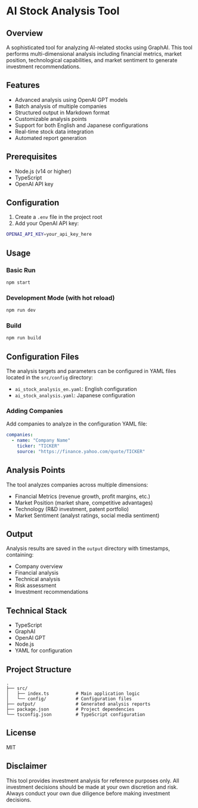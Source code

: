 # AI Stock Analysis Tool

## Overview

A sophisticated tool for analyzing AI-related stocks using GraphAI. This tool performs multi-dimensional analysis including financial metrics, market position, technological capabilities, and market sentiment to generate investment recommendations.

## Features

- Advanced analysis using OpenAI GPT models
- Batch analysis of multiple companies
- Structured output in Markdown format
- Customizable analysis points
- Support for both English and Japanese configurations
- Real-time stock data integration
- Automated report generation

## Prerequisites

- Node.js (v14 or higher)
- TypeScript
- OpenAI API key

## Configuration

1. Create a `.env` file in the project root
2. Add your OpenAI API key:

```bash
OPENAI_API_KEY=your_api_key_here
```

## Usage

### Basic Run

```bash
npm start
```

### Development Mode (with hot reload)

```bash
npm run dev
```

### Build

```bash
npm run build
```

## Configuration Files

The analysis targets and parameters can be configured in YAML files located in the `src/config` directory:

- `ai_stock_analysis_en.yaml`: English configuration
- `ai_stock_analysis.yaml`: Japanese configuration

### Adding Companies

Add companies to analyze in the configuration YAML file:

```yaml
companies:
  - name: "Company Name"
    ticker: "TICKER"
    source: "https://finance.yahoo.com/quote/TICKER"
```

## Analysis Points

The tool analyzes companies across multiple dimensions:

- Financial Metrics (revenue growth, profit margins, etc.)
- Market Position (market share, competitive advantages)
- Technology (R&D investment, patent portfolio)
- Market Sentiment (analyst ratings, social media sentiment)

## Output

Analysis results are saved in the `output` directory with timestamps, containing:

- Company overview
- Financial analysis
- Technical analysis
- Risk assessment
- Investment recommendations

## Technical Stack

- TypeScript
- GraphAI
- OpenAI GPT
- Node.js
- YAML for configuration

## Project Structure

```
.
├── src/
│   ├── index.ts          # Main application logic
│   └── config/           # Configuration files
├── output/               # Generated analysis reports
├── package.json          # Project dependencies
└── tsconfig.json         # TypeScript configuration
```

## License

MIT

## Disclaimer

This tool provides investment analysis for reference purposes only. All investment decisions should be made at your own discretion and risk. Always conduct your own due diligence before making investment decisions.
